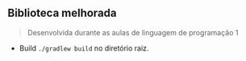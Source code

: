 ## Biblioteca melhorada

> Desenvolvida durante as aulas de linguagem de programação 1

- Build `./gradlew build` no diretório raiz.
